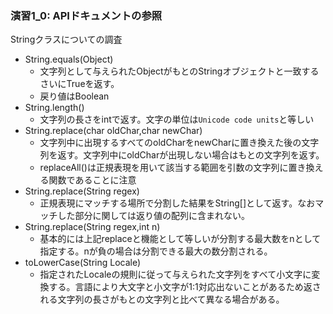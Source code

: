 ### 演習1_0: APIドキュメントの参照
Stringクラスについての調査
- String.equals(Object)  
  - 文字列として与えられたObjectがもとのStringオブジェクトと一致するさいにTrueを返す。
  - 戻り値はBoolean
- String.length()
  - 文字列の長さをintで返す。文字の単位は`Unicode code units`と等しい
- String.replace(char oldChar,char newChar)
  - 文字列中に出現するすべてのoldCharをnewCharに置き換えた後の文字列を返す。文字列中にoldCharが出現しない場合はもとの文字列を返す。
  - replaceAll()は正規表現を用いて該当する範囲を引数の文字列に置き換える関数であることに注意
- String.replace(String regex)
  - 正規表現にマッチする場所で分割した結果をString[]として返す。なおマッチした部分に関しては返り値の配列に含まれない。
- String.replace(String regex,int n)
  - 基本的には上記replaceと機能として等しいが分割する最大数をnとして指定する。nが負の場合は分割できる最大の数分割される。
- toLowerCase(String Locale)
  - 指定されたLocaleの規則に従って与えられた文字列をすべて小文字に変換する。言語により大文字と小文字が1:1対応出ないことがあるため返される文字列の長さがもとの文字列と比べて異なる場合がある。
